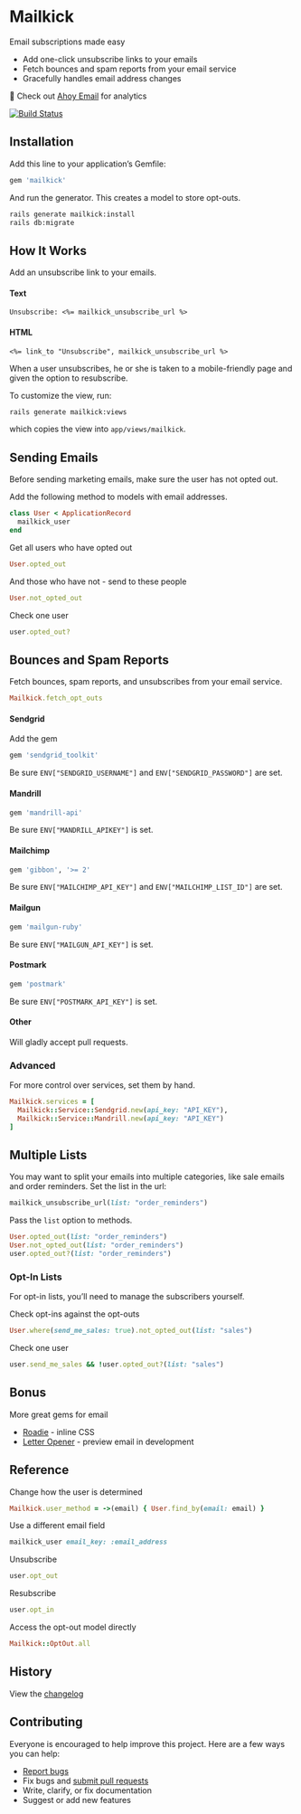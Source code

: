 # Mailkick

Email subscriptions made easy

- Add one-click unsubscribe links to your emails
- Fetch bounces and spam reports from your email service
- Gracefully handles email address changes

:postbox: Check out [Ahoy Email](https://github.com/ankane/ahoy_email) for analytics

[![Build Status](https://travis-ci.org/ankane/mailkick.svg?branch=master)](https://travis-ci.org/ankane/mailkick)

## Installation

Add this line to your application’s Gemfile:

```ruby
gem 'mailkick'
```

And run the generator. This creates a model to store opt-outs.

```sh
rails generate mailkick:install
rails db:migrate
```

## How It Works

Add an unsubscribe link to your emails.

#### Text

```erb
Unsubscribe: <%= mailkick_unsubscribe_url %>
```

#### HTML

```erb
<%= link_to "Unsubscribe", mailkick_unsubscribe_url %>
```

When a user unsubscribes, he or she is taken to a mobile-friendly page and given the option to resubscribe.

To customize the view, run:

```sh
rails generate mailkick:views
```

which copies the view into `app/views/mailkick`.

## Sending Emails

Before sending marketing emails, make sure the user has not opted out.

Add the following method to models with email addresses.

```ruby
class User < ApplicationRecord
  mailkick_user
end
```

Get all users who have opted out

```ruby
User.opted_out
```

And those who have not - send to these people

```ruby
User.not_opted_out
```

Check one user

```ruby
user.opted_out?
```

## Bounces and Spam Reports

Fetch bounces, spam reports, and unsubscribes from your email service.

```ruby
Mailkick.fetch_opt_outs
```

#### Sendgrid

Add the gem

```ruby
gem 'sendgrid_toolkit'
```

Be sure `ENV["SENDGRID_USERNAME"]` and `ENV["SENDGRID_PASSWORD"]` are set.

#### Mandrill

```ruby
gem 'mandrill-api'
```

Be sure `ENV["MANDRILL_APIKEY"]` is set.

#### Mailchimp

```ruby
gem 'gibbon', '>= 2'
```

Be sure `ENV["MAILCHIMP_API_KEY"]` and `ENV["MAILCHIMP_LIST_ID"]` are set.

#### Mailgun

```ruby
gem 'mailgun-ruby'
```

Be sure `ENV["MAILGUN_API_KEY"]` is set.

#### Postmark

```ruby
gem 'postmark'
```

Be sure `ENV["POSTMARK_API_KEY"]` is set.

#### Other

Will gladly accept pull requests.

### Advanced

For more control over services, set them by hand.

```ruby
Mailkick.services = [
  Mailkick::Service::Sendgrid.new(api_key: "API_KEY"),
  Mailkick::Service::Mandrill.new(api_key: "API_KEY")
]
```

## Multiple Lists

You may want to split your emails into multiple categories, like sale emails and order reminders. Set the list in the url:

```ruby
mailkick_unsubscribe_url(list: "order_reminders")
```

Pass the `list` option to methods.

```ruby
User.opted_out(list: "order_reminders")
User.not_opted_out(list: "order_reminders")
user.opted_out?(list: "order_reminders")
```

### Opt-In Lists

For opt-in lists, you’ll need to manage the subscribers yourself.

Check opt-ins against the opt-outs

```ruby
User.where(send_me_sales: true).not_opted_out(list: "sales")
```

Check one user

```ruby
user.send_me_sales && !user.opted_out?(list: "sales")
```

## Bonus

More great gems for email

- [Roadie](https://github.com/Mange/roadie) - inline CSS
- [Letter Opener](https://github.com/ryanb/letter_opener) - preview email in development

## Reference

Change how the user is determined

```ruby
Mailkick.user_method = ->(email) { User.find_by(email: email) }
```

Use a different email field

```ruby
mailkick_user email_key: :email_address
```

Unsubscribe

```ruby
user.opt_out
```

Resubscribe

```ruby
user.opt_in
```

Access the opt-out model directly

```ruby
Mailkick::OptOut.all
```

## History

View the [changelog](https://github.com/ankane/mailkick/blob/master/CHANGELOG.md)

## Contributing

Everyone is encouraged to help improve this project. Here are a few ways you can help:

- [Report bugs](https://github.com/ankane/mailkick/issues)
- Fix bugs and [submit pull requests](https://github.com/ankane/mailkick/pulls)
- Write, clarify, or fix documentation
- Suggest or add new features
